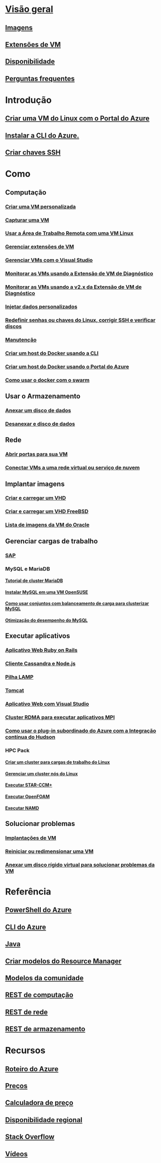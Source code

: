 # [Visão geral](../overview.md)
## [Imagens](about-images.md)
## [Extensões de VM](agents-and-extensions.md)
## [Disponibilidade](configure-availability.md)
## [Perguntas frequentes](faq.md)

# Introdução
## [Criar uma VM do Linux com o Portal do Azure](createportal.md)
## [Instalar a CLI do Azure.](../../../cli-install-nodejs.md)
## [Criar chaves SSH](../mac-create-ssh-keys.md)

# Como
## Computação
### [Criar uma VM personalizada](create-custom.md)
### [Capturar uma VM](capture-image.md)
### [Usar a Área de Trabalho Remota com uma VM Linux](remote-desktop.md)
### [Gerenciar extensões de VM](manage-extensions.md)
### [Gerenciar VMs com o Visual Studio](manage-visual-studio.md)
### [Monitorar as VMs usando a Extensão de VM de Diagnóstico](../diagnostic-extension.md)
### [Monitorar as VMs usando a v2.x da Extensão de VM de Diagnóstico](diagnostic-extension-v2.md)
### [Injetar dados personalizados](inject-custom-data.md)
### [Redefinir senhas ou chaves do Linux, corrigir SSH e verificar discos](reset-access.md)
### [Manutenção](planned-maintenance-schedule.md)
### [Criar um host do Docker usando a CLI](cli-use-docker.md)
### [Criar um host do Docker usando o Portal do Azure](portal-use-docker.md)
### [Como usar o docker com o swarm](../../virtual-machines-linux-docker-swarm.md)

## Usar o Armazenamento
### [Anexar um disco de dados](attach-disk.md)
### [Desanexar e disco de dados](detach-disk.md)

## Rede
### [Abrir portas para sua VM](setup-endpoints.md)
### [Conectar VMs a uma rede virtual ou serviço de nuvem](connect-vms.md)

## Implantar imagens
### [Criar e carregar um VHD](create-upload-vhd.md)
### [Criar e carregar um VHD FreeBSD](freebsd-create-upload-vhd.md)
### [Lista de imagens da VM do Oracle](oracle-images.md)

## Gerenciar cargas de trabalho
### [SAP](sap-get-started.md)
### MySQL e MariaDB
#### [Tutorial de cluster MariaDB](mariadb-mysql-cluster.md)
#### [Instalar MySQL em uma VM OpenSUSE](mysql-on-opensuse.md)
#### [Como usar conjuntos com balanceamento de carga para clusterizar MySQL](mysql-cluster.md)
#### [Otimização do desempenho do MySQL](optimize-mysql.md)

## Executar aplicativos
### [Aplicativo Web Ruby on Rails](virtual-machines-linux-classic-ruby-rails-web-app.md)
### [Cliente Cassandra e Node.js](cassandra-nodejs.md)
### [Pilha LAMP](lamp-script.md)
### [Tomcat](setup-tomcat.md)
### [Aplicativo Web com Visual Studio](web-app-visual-studio.md)
### [Cluster RDMA para executar aplicativos MPI](rdma-cluster.md)
### [Como usar o plug-in subordinado do Azure com a Integração contínua do Hudson](../../virtual-machines-azure-slave-plugin-for-hudson.md)
### HPC Pack
#### [Criar um cluster para cargas de trabalho do Linux](hpcpack-cluster-powershell-script.md)
#### [Gerenciar um cluster nós do Linux](hpcpack-cluster.md)
#### [Executar STAR-CCM+](hpcpack-cluster-starccm.md)
#### [Executar OpenFOAM](hpcpack-cluster-openfoam.md)
#### [Executar NAMD](hpcpack-cluster-namd.md)

## Solucionar problemas
### [Implantações de VM](troubleshoot-deployment-new-vm.md)
### [Reiniciar ou redimensionar uma VM](restart-resize-error-troubleshooting.md)
### [Anexar um disco rígido virtual para solucionar problemas da VM](troubleshoot-recovery-disks-portal.md)

# Referência
## [PowerShell do Azure](/powershell/azure/overview)
## [CLI do Azure](/cli/azure/vm)
## [Java](/java/api)
## [Criar modelos do Resource Manager](../../../azure-resource-manager/resource-group-authoring-templates.md?toc=%2fazure%2fvirtual-machines%2flinux%2ftoc.json)
## [Modelos da comunidade](https://azure.microsoft.com/documentation/templates)
## [REST de computação](/rest/api/compute)
## [REST de rede](/rest/api)
## [REST de armazenamento](/rest/api/storageservices)


# Recursos
## [Roteiro do Azure](https://azure.microsoft.com/roadmap/?category=compute)
## [Preços](https://azure.microsoft.com/pricing/details/virtual-machines/#Linux)
## [Calculadora de preço](https://azure.microsoft.com/pricing/calculator/)
## [Disponibilidade regional](https://azure.microsoft.com/regions/services)
## [Stack Overflow](http://stackoverflow.com/questions/tagged/azure-virtual-machine)
## [Vídeos](https://azure.microsoft.com/documentation/videos/index/?services=virtual-machines)

